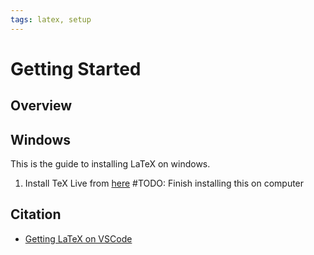 ```yaml
---
tags: latex, setup
---
```


# Getting Started

## Overview

## Windows

This is the guide to installing LaTeX on windows.

1. Install TeX Live from [here](https://tug.org/texlive/windows.html) #TODO: Finish installing this on computer

## Citation

- [Getting LaTeX on VSCode](https://mathjiajia.github.io/vscode-and-latex/)
